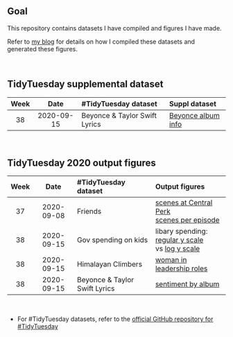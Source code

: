 ## Goal 

This repository contains datasets I have compiled and figures I have made.

Refer to [my blog](https://datavizjn.netlify.app/) for details on how I compiled these datasets and generated these figures.

<br/>

## TidyTuesday supplemental dataset


| Week  | Date  | #TidyTuesday dataset | Suppl dataset | 
| :---: | :---: | :---  | :--- | 
| 38 | 2020-09-15 | Beyonce & Taylor Swift Lyrics | [Beyonce album info](datasets_TidyTuesday_supp/2020-week40-beyonce_albums.csv) |

<br/>



## TidyTuesday 2020 output figures


| Week  | Date  | #TidyTuesday dataset | Output figures | 
| :---: | :---: | :---  | :--- | 
| 37 | 2020-09-08 | Friends | [scenes at Central Perk](figures_TidyTuesday2020_output/week37-perk.png) <br/> [scenes per episode](figures_TidyTuesday2020_output/week37-scenes.png)|
| 38 | 2020-09-15 | Gov spending on kids | libary spending: [regular y scale](figures_TidyTuesday2020_output/week38-regular-fixed.png) <br/> vs [log y scale](figures_TidyTuesday2020_output/week38-log-fixed.png) |
| 38 | 2020-09-15 | Himalayan Climbers | [woman in leadership roles](figures_TidyTuesday2020_output/week39-combined.png) |
| 38 | 2020-09-15 | Beyonce & Taylor Swift Lyrics | [sentiment by album](figures_TidyTuesday2020_output/week40-labeled.png) |

<br/>


* For #TidyTuesday datasets, refer to the [official GitHub repository for #TidyTuesday](https://github.com/rfordatascience/tidytuesday) 





